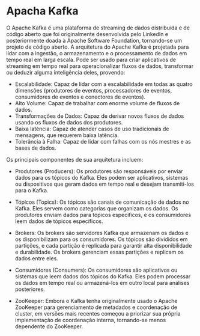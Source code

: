 # Apacha Kafka

O Apache Kafka é uma plataforma de streaming de dados distribuída e de código aberto que foi originalmente desenvolvida pelo LinkedIn e posteriormente doada à Apache Software Foundation, tornando-se um projeto de código aberto. A arquitetura do Apache Kafka é projetada para lidar com a ingestão, o armazenamento e o processamento de dados em tempo real em larga escala. Pode ser usado para criar aplicativos de streaming em tempo real para operacionalizar fluxos de dados, transformar ou deduzir alguma inteligência deles, provendo: 

- Escalabilidade: Capaz de lidar com a escalabilidade em todas as quatro dimensões (produtores de eventos, processadores de eventos, consumidores de eventos e conectores de eventos).
- Alto Volume: Capaz de trabalhar com enorme volume de fluxos de dados.
- Transformações de Dados: Capaz de derivar novos fluxos de dados usando os fluxos de dados dos produtores.
- Baixa latência: Capaz de atender casos de uso tradicionais de mensagens, que requerem baixa latência.
- Tolerância à Falha: Capaz de lidar com falhas com os nós mestres e as bases de dados.

Os principais componentes de sua arquitetura incluem: 

- Produtores (Producers): Os produtores são responsáveis por enviar dados para os tópicos do Kafka. Eles podem ser aplicativos, sistemas ou dispositivos que geram dados em tempo real e desejam transmiti-los para o Kafka. 

- Tópicos (Topics): Os tópicos são canais de comunicação de dados no Kafka. Eles servem como categorias que organizam os dados. Os produtores enviam dados para tópicos específicos, e os consumidores leem dados de tópicos específicos.

- Brokers: Os brokers são servidores Kafka que armazenam os dados e os disponibilizam para os consumidores. Os tópicos são divididos em partições, e cada partição é replicada para garantir alta disponibilidade e durabilidade. Os brokers gerenciam essas partições e replicam os dados entre eles.

- Consumidores (Consumers): Os consumidores são aplicativos ou sistemas que leem dados dos tópicos do Kafka. Eles podem processar os dados em tempo real ou armazená-los em outro local para análises posteriores.

- ZooKeeper: Embora o Kafka tenha originalmente usado o Apache ZooKeeper para gerenciamento de metadados e coordenação de cluster, em versões mais recentes começou a priorizar sua própria implementação de coordenação interna, tornando-se menos dependente do ZooKeeper.

